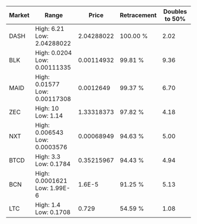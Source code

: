 | Market | Range | Price| Retracement | Doubles to 50% |
| --- | --- | --- | --- | --- |
| DASH | High: 6.21<br />Low: 2.04288022 | 2.04288022 | 100.00 % | 2.02 |
| BLK | High: 0.0204<br />Low: 0.00111335 | 0.00114932 | 99.81 % | 9.36 |
| MAID | High: 0.01577<br />Low: 0.00117308 | 0.0012649 | 99.37 % | 6.70 |
| ZEC | High: 10<br />Low: 1.14 | 1.33318373 | 97.82 % | 4.18 |
| NXT | High: 0.006543<br />Low: 0.0003576 | 0.00068949 | 94.63 % | 5.00 |
| BTCD | High: 3.3<br />Low: 0.1784 | 0.35215967 | 94.43 % | 4.94 |
| BCN | High: 0.0001621<br />Low: 1.99E-6 | 1.6E-5 | 91.25 % | 5.13 |
| LTC | High: 1.4<br />Low: 0.1708 | 0.729 | 54.59 % | 1.08 |
